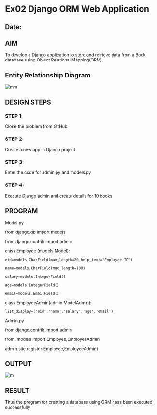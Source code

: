 # Ex02 Django ORM Web Application
## Date: 

## AIM
To develop a Django application to store and retrieve data from a Book database using Object Relational Mapping(ORM).

## Entity Relationship Diagram

 ![mm](https://github.com/RITHISHlearn/ORM/assets/145446645/f1cf3546-b520-499b-9d11-c3d297b35d1d)


## DESIGN STEPS

### STEP 1:
Clone the problem from GitHub

### STEP 2:
Create a new app in Django project

### STEP 3:
Enter the code for admin.py and models.py

### STEP 4:
Execute Django admin and create details for 10 books

## PROGRAM
Model.py


from django.db import models

from django.contrib import admin

class Employee (models.Model):

    eid=models.CharField(max_length=20,help_text="Employee ID")
    
    name=models.CharField(max_length=100)
    
    salary=models.IntegerField()
    
    age=models.IntegerField()
    
    email=models.EmailField()
    
 
class EmployeeAdmin(admin.ModelAdmin):

    list_display=('eid','name','salary','age','email')
    

Admin.py


from django.contrib import admin

from .models import Employee,EmployeeAdmin

admin.site.register(Employee,EmployeeAdmin)

 

## OUTPUT

![ml](https://github.com/RITHISHlearn/ORM/assets/145446645/aa998710-5d67-40df-ac6e-71414b82d584)
 


## RESULT
Thus the program for creating a database using ORM hass been executed successfully
